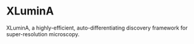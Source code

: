 # XLuminA
XLuminA, a highly-efficient, auto-differentiating discovery framework for super-resolution microscopy.
